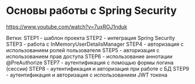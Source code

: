 # Основы работы с Spring Security 

https://www.youtube.com/watch?v=7uxROJ1nduk

Ветки:
STEP1 - шаблон проекта
STEP2 - интеграция Spring Security
STEP3 - работа с InMemoryUserDetailsManager
STEP4 - авторизация с использованием ролей пользователя
STEP5 - авторизация с использованием прав доступа
STEP6 - использование аннотации @PreAuthorize
STEP7 - аутентификация с помощью формы логина (сессии)
STEP8 - аутентификация и авторизация при работе с БД
STEP9 - аутентификация и авторизация с использованием JWT токена

